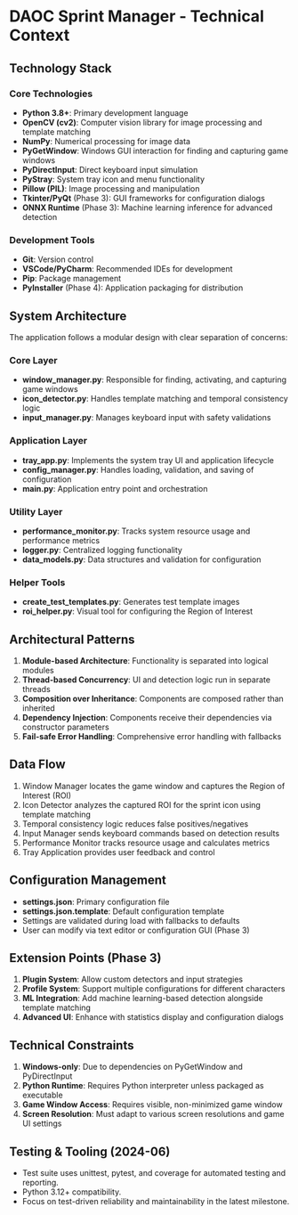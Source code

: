 # DAOC Sprint Manager - Technical Context

## Technology Stack

### Core Technologies

- **Python 3.8+**: Primary development language
- **OpenCV (cv2)**: Computer vision library for image processing and template matching
- **NumPy**: Numerical processing for image data
- **PyGetWindow**: Windows GUI interaction for finding and capturing game windows
- **PyDirectInput**: Direct keyboard input simulation
- **PyStray**: System tray icon and menu functionality
- **Pillow (PIL)**: Image processing and manipulation
- **Tkinter/PyQt** (Phase 3): GUI frameworks for configuration dialogs
- **ONNX Runtime** (Phase 3): Machine learning inference for advanced detection

### Development Tools

- **Git**: Version control
- **VSCode/PyCharm**: Recommended IDEs for development
- **Pip**: Package management
- **PyInstaller** (Phase 4): Application packaging for distribution

## System Architecture

The application follows a modular design with clear separation of concerns:

### Core Layer

- **window_manager.py**: Responsible for finding, activating, and capturing game windows
- **icon_detector.py**: Handles template matching and temporal consistency logic
- **input_manager.py**: Manages keyboard input with safety validations

### Application Layer

- **tray_app.py**: Implements the system tray UI and application lifecycle
- **config_manager.py**: Handles loading, validation, and saving of configuration
- **main.py**: Application entry point and orchestration

### Utility Layer

- **performance_monitor.py**: Tracks system resource usage and performance metrics
- **logger.py**: Centralized logging functionality
- **data_models.py**: Data structures and validation for configuration

### Helper Tools

- **create_test_templates.py**: Generates test template images
- **roi_helper.py**: Visual tool for configuring the Region of Interest

## Architectural Patterns

1. **Module-based Architecture**: Functionality is separated into logical modules
2. **Thread-based Concurrency**: UI and detection logic run in separate threads
3. **Composition over Inheritance**: Components are composed rather than inherited
4. **Dependency Injection**: Components receive their dependencies via constructor parameters
5. **Fail-safe Error Handling**: Comprehensive error handling with fallbacks

## Data Flow

1. Window Manager locates the game window and captures the Region of Interest (ROI)
2. Icon Detector analyzes the captured ROI for the sprint icon using template matching
3. Temporal consistency logic reduces false positives/negatives
4. Input Manager sends keyboard commands based on detection results
5. Performance Monitor tracks resource usage and calculates metrics
6. Tray Application provides user feedback and control

## Configuration Management

- **settings.json**: Primary configuration file
- **settings.json.template**: Default configuration template
- Settings are validated during load with fallbacks to defaults
- User can modify via text editor or configuration GUI (Phase 3)

## Extension Points (Phase 3)

1. **Plugin System**: Allow custom detectors and input strategies
2. **Profile System**: Support multiple configurations for different characters
3. **ML Integration**: Add machine learning-based detection alongside template matching
4. **Advanced UI**: Enhance with statistics display and configuration dialogs

## Technical Constraints

1. **Windows-only**: Due to dependencies on PyGetWindow and PyDirectInput
2. **Python Runtime**: Requires Python interpreter unless packaged as executable
3. **Game Window Access**: Requires visible, non-minimized game window
4. **Screen Resolution**: Must adapt to various screen resolutions and game UI settings 

## Testing & Tooling (2024-06)
- Test suite uses unittest, pytest, and coverage for automated testing and reporting.
- Python 3.12+ compatibility.
- Focus on test-driven reliability and maintainability in the latest milestone. 